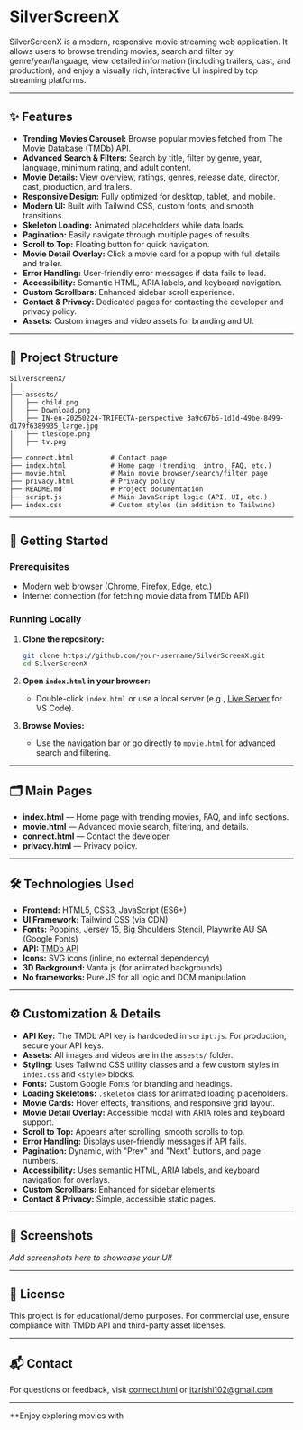 # SilverScreenX

SilverScreenX is a modern, responsive movie streaming web application. It allows users to browse trending movies, search and filter by genre/year/language, view detailed information (including trailers, cast, and production), and enjoy a visually rich, interactive UI inspired by top streaming platforms.

---

## ✨ Features

- **Trending Movies Carousel:** Browse popular movies fetched from The Movie Database (TMDb) API.
- **Advanced Search & Filters:** Search by title, filter by genre, year, language, minimum rating, and adult content.
- **Movie Details:** View overview, ratings, genres, release date, director, cast, production, and trailers.
- **Responsive Design:** Fully optimized for desktop, tablet, and mobile.
- **Modern UI:** Built with Tailwind CSS, custom fonts, and smooth transitions.
- **Skeleton Loading:** Animated placeholders while data loads.
- **Pagination:** Easily navigate through multiple pages of results.
- **Scroll to Top:** Floating button for quick navigation.
- **Movie Detail Overlay:** Click a movie card for a popup with full details and trailer.
- **Error Handling:** User-friendly error messages if data fails to load.
- **Accessibility:** Semantic HTML, ARIA labels, and keyboard navigation.
- **Custom Scrollbars:** Enhanced sidebar scroll experience.
- **Contact & Privacy:** Dedicated pages for contacting the developer and privacy policy.
- **Assets:** Custom images and video assets for branding and UI.

---

## 📁 Project Structure

```
SilverscreenX/
│
├── assests/
│   ├── child.png
│   ├── Download.png
│   ├── IN-en-20250224-TRIFECTA-perspective_3a9c67b5-1d1d-49be-8499-d179f6389935_large.jpg
│   ├── tlescope.png
│   ├── tv.png
│
├── connect.html         # Contact page
├── index.html           # Home page (trending, intro, FAQ, etc.)
├── movie.html           # Main movie browser/search/filter page
├── privacy.html         # Privacy policy
├── README.md            # Project documentation
├── script.js            # Main JavaScript logic (API, UI, etc.)
├── index.css            # Custom styles (in addition to Tailwind)
```

---

## 🚀 Getting Started

### Prerequisites

- Modern web browser (Chrome, Firefox, Edge, etc.)
- Internet connection (for fetching movie data from TMDb API)

### Running Locally

1. **Clone the repository:**
    ```sh
    git clone https://github.com/your-username/SilverScreenX.git
    cd SilverScreenX
    ```

2. **Open `index.html` in your browser:**
    - Double-click `index.html` or use a local server (e.g., [Live Server](https://marketplace.visualstudio.com/items?itemName=ritwickdey.LiveServer) for VS Code).

3. **Browse Movies:**
    - Use the navigation bar or go directly to `movie.html` for advanced search and filtering.

---

## 🗂️ Main Pages

- **index.html** — Home page with trending movies, FAQ, and info sections.
- **movie.html** — Advanced movie search, filtering, and details.
- **connect.html** — Contact the developer.
- **privacy.html** — Privacy policy.

---

## 🛠️ Technologies Used

- **Frontend:** HTML5, CSS3, JavaScript (ES6+)
- **UI Framework:** Tailwind CSS (via CDN)
- **Fonts:** Poppins, Jersey 15, Big Shoulders Stencil, Playwrite AU SA (Google Fonts)
- **API:** [TMDb API](https://www.themoviedb.org/documentation/api)
- **Icons:** SVG icons (inline, no external dependency)
- **3D Background:** Vanta.js (for animated backgrounds)
- **No frameworks:** Pure JS for all logic and DOM manipulation

---

## ⚙️ Customization & Details

- **API Key:** The TMDb API key is hardcoded in `script.js`. For production, secure your API keys.
- **Assets:** All images and videos are in the `assests/` folder.
- **Styling:** Uses Tailwind CSS utility classes and a few custom styles in `index.css` and `<style>` blocks.
- **Fonts:** Custom Google Fonts for branding and headings.
- **Loading Skeletons:** `.skeleton` class for animated loading placeholders.
- **Movie Cards:** Hover effects, transitions, and responsive grid layout.
- **Movie Detail Overlay:** Accessible modal with ARIA roles and keyboard support.
- **Scroll to Top:** Appears after scrolling, smooth scrolls to top.
- **Error Handling:** Displays user-friendly messages if API fails.
- **Pagination:** Dynamic, with "Prev" and "Next" buttons, and page numbers.
- **Accessibility:** Uses semantic HTML, ARIA labels, and keyboard navigation for overlays.
- **Custom Scrollbars:** Enhanced for sidebar elements.
- **Contact & Privacy:** Simple, accessible static pages.

---

## 📸 Screenshots

_Add screenshots here to showcase your UI!_

---

## 📄 License

This project is for educational/demo purposes. For commercial use, ensure compliance with TMDb API and third-party asset licenses.

---

## 📬 Contact

For questions or feedback, visit [connect.html](connect.html) or itzrishi102@gmail.com

---

**Enjoy exploring movies with
